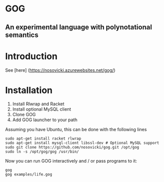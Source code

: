 GOG
===
An experimental language with polynotational semantics
-----

# Introduction

See [here] (https://nosovicki.azurewebsites.net/gog/)

# Installation

1. Install Rlwrap and Racket
2. Install optional MySQL client
3. Clone GOG
4. Add GOG launcher to your path

Assuming you have Ubuntu, this can be done with the following lines

    sudo apt-get install racket rlwrap
    sudo apt-get install mysql-client libssl-dev # Optional MySQL support
    sudo git clone https://github.com/nosovicki/gog.git /opt/gog
    sudo ln -s /opt/gog/gog /usr/bin/

Now you can run GOG interactively and / or pass programs to it:

    gog
    gog examples/life.gog


